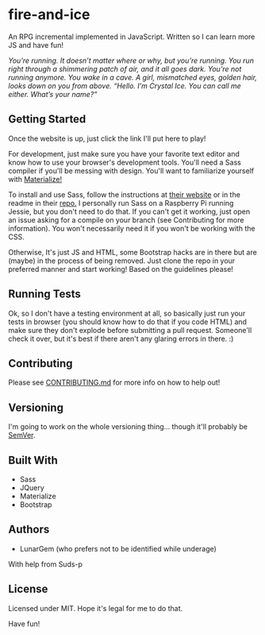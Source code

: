 # fire-and-ice
An RPG incremental implemented in JavaScript. Written so I can learn more JS and have fun!

*You’re running. It doesn’t matter where or why, but you’re running. You run right through a shimmering patch of air, and it all goes dark. You’re not running anymore. You wake in a cave. A girl, mismatched eyes, golden hair, looks down on you from above. “Hello. I’m Crystal Ice. You can call me either. What’s your name?”*

## Getting Started

Once the website is up, just click the link I'll put here to play!

For development, just make sure you have your favorite text editor and know how to use your browser's development tools. You'll need a Sass compiler if you'll be messing with design. You'll want to familiarize yourself with [Materialize!](http://materializecss.com)

To install and use Sass, follow the instructions at [their website](http://sass-lang.com/) or in the readme in their [repo.](https://github.com/sass/sass) I personally run Sass on a Raspberry Pi running Jessie, but you don't need to do that. If you can't get it working, just open an issue asking for a compile on your branch (see Contributing for more information). You won't necessarily need it if you won't be working with the CSS.

Otherwise, It's just JS and HTML, some Bootstrap hacks are in there but are (maybe) in the process of being removed. Just clone the repo in your preferred manner and start working! Based on the guidelines please!

## Running Tests

Ok, so I don't have a testing environment at all, so basically just run your tests in browser (you should know how to do that if you code HTML) and make sure they don't explode before submitting a pull request. Someone'll check it over, but it's best if there aren't any glaring errors in there. :)

## Contributing

Please see [CONTRIBUTING.md](https://github.com/LunarGem/fire-and-ice/blob/master/CONTRIBUTING.md) for more info on how to help out!

## Versioning

I'm going to work on the whole versioning thing... though it'll probably be [SemVer](http://semver.org).

## Built With
* Sass
* JQuery
* Materialize
* Bootstrap

## Authors
* LunarGem (who prefers not to be identified while underage)

With help from Suds-p

## License

Licensed under MIT. Hope it's legal for me to do that.

Have fun!
